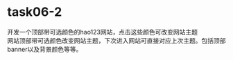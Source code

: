 # task06-2
开发一个顶部带可选颜色的hao123网站，点击这些颜色可改变网站主题   
网站顶部带可选颜色改变网站主题，下次进入网站可直接对应上次主题。包括顶部banner以及背景颜色等等。
